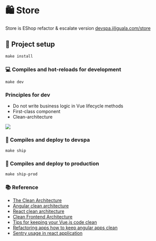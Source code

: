 # 🛍️ Store
Store is EShop refactor & escalate version 
[devspa.jiliguala.com/store](https://devspa.jiliguala.com/store/)

## 🔨 Project setup
```
make install
```

### 💻 Compiles and hot-reloads for development
```
make dev
```

### Principles for dev
- Do not write business logic in Vue lifecycle methods
- First-class component
- Clean-architecture

<img src="https://qiniucdn.jiliguala.com/dev/promo/79f1686ba7064ccca19e3aaf6d0abf7e.jpeg" />

### 🚀 Compiles and deploy to devspa
```
make ship
```

### 🚀 Compiles and deploy to production
```
make ship-prod
```

### 📚 Reference
- [The Clean Architecture](https://blog.cleancoder.com/uncle-bob/2012/08/13/the-clean-architecture.html)
- [Angular clean architecture](https://itnext.io/clean-code-checklist-in-angular-%EF%B8%8F-10d4db877f74)
- [React clean architecture](https://github.com/eduardomoroni/react-clean-architecture)
- [Clean Frontend Architecture](https://phodal.github.io/clean-frontend/)
- [Tips for keeping your Vue.js code clean](https://midstride.com/tips-for-clean-vuejs-code/)
- [Refactoring apps how to keep angular apps clean](https://christianlydemann.com/refactoring-angular-apps-how-to-keep-angular-apps-clean/)
- [Sentry usage in react application](https://developer.bring.com/blog/sentry-usage-in-react-application/)
